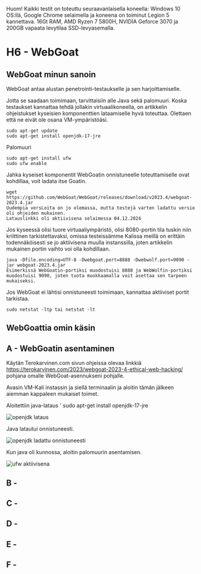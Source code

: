 Huom! Kaikki testit on toteuttu seuraavanlaisella koneella: Windows 10 OS:llä, Google Chrome selaimella ja koneena on toiminut Legion 5 kannettava. 16Gt RAM, AMD Ryzen 7 5800H, NVIDIA Geforce 3070 ja 200GB vapaata levytilaa SSD-levyasemalla.

# H6 - WebGoat
## WebGoat minun sanoin

WebGoat antaa alustan penetrointi-testaukselle ja sen harjoittamiselle.

Jotta se saadaan toimimaan, tarvittaisiin alle Java sekä palomuuri. 
Koska testaukset kannattaa tehdä jollakin virtuaalikoneella, on artikkelin ohjeistukset kyseisien komponenttien lataamiselle hyvä toteuttaa. Olettaen että ne eivät ole osana VM-ympäristöäsi.

    sudo apt-get update
    sudo apt-get install openjdk-17-jre

Palomuuri

    sudo apt-get install ufw
    sudo ufw enable

Jahka kyseiset komponentit WebGoatin onnistuneelle toteuttamiselle ovat kohdillaa, voit ladata itse Goatin.

    wget https://github.com/WebGoat/WebGoat/releases/download/v2023.4/webgoat-2023.4.jar
    Uudempia versLoita on jo olemassa, mutta testejä varten ladattu versio oli ohjeiden mukainen. 
    Latauslinkki oli aktiivisena selaimessa 04.12.2024

Jos kyseessä olisi tuore virtuaaliympäristö, olisi 8080-portin tila tuskin niin kriittinen tarkistettavaksi, omissa testeissämme Kalissa meillä on erittäin todennäköisesti se jo aktiivisena muulla instanssilla, joten artikkelin mukainen portin vaihto voi olla kohdillaan.

    java -Dfile.encoding=UTF-8 -Dwebgoat.port=8888 -Dwebwolf.port=9090 -jar webgoat-2023.4.jar
    Esimerkissä WebGoatin-portiksi muodostuisi 8888 ja WebWolfin-portiksi muodostuisi 9090, joten tuota muokkaamalla voit asettaa sen tarpeen mukaiseksi. 

Jos WebGoat ei lähtisi onnistuneesti toimimaan, kannattaa aktiiviset portit tarkistaa.
    
    sudo netstat -ltp tai netstat -lt


## WebGoattia omin käsin
## A - WebGoatin asentaminen

Käytän Terokarvinen.com sivun ohjeissa olevaa linkkiä https://terokarvinen.com/2023/webgoat-2023-4-ethical-web-hacking/ pohjana omalle WebGoat-asennukseni pohjalle.

Avasin VM-Kali instassin ja siellä terminaalin ja aloitin tämän jälkeen aiemman kappaleen mukaiset toimet.

Aloitettiin java-lataus '
        sudo apt-get install openjdk-17-jre
        
![openjdk lataus](https://github.com/user-attachments/assets/06166085-5a5c-44fe-80f2-6d23c610b770)

Java latautui onnistuneesti.

![openjdk ladattu onnistuneesti](https://github.com/user-attachments/assets/c652ac7e-48e4-4cb8-8eeb-2f128a06fda4)

Kun java oli kunnossa, aloitin palomuurin asentamisen.

![ufw aktiivisena](https://github.com/user-attachments/assets/3a688ccd-faf6-4368-badd-29cae1944d5b)


## B - 

## C -

## D -

## E -

## F -
